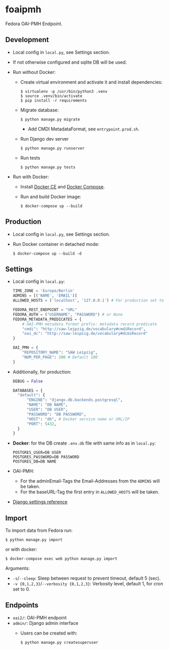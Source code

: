 # foaipmh
Fedora OAI-PMH Endpoint.

## Development
* Local config in `local.py`, see Settings section.
* If not otherwise configured and sqlite DB will be used.

* Run without Docker:
  * Create virtual environment and activate it and install dependencies:
    ```
    $ virtualenv -p /usr/bin/python3 .venv
    $ source .venv/bin/activate
    $ pip install -r requirements
    ```

  * Migrate database:

    ```$ python manage.py migrate```

    * Add CMDI MetadataFormat, see `entrypoint.prod.sh`.

  * Run Django dev server

    ```$ python manage.py runserver```

  * Run tests

    ```$ python manage.py tests```

* Run with Docker:
  * Install [Docker CE](https://docs.docker.com/install/) and [Docker Compose](https://docs.docker.com/compose/install/).
  * Run and build Docker image:

    ```$ docker-compose up --build```

## Production
* Local config in `local.py`, see Settings section.

* Run Docker container in detached mode:

  ```$ docker-compose up --build -d```


## Settings
* Local config in `local.py`:
  ```python
  TIME_ZONE = 'Europe/Berlin'
  ADMINS = [('NAME', 'EMAIL')]
  ALLOWED_HOSTS = ('localhost', '127.0.0.1') # For production set to ("DNS",)

  FEDORA_REST_ENDPOINT = "URL"
  FEDORA_AUTH = ("USERNAME", "PASSWORD") # or None
  FEDORA_METADATA_PREDICATES = {
      # OAI-PMH metadata format prefix: metadata record predicate
      "cmdi": "http://saw-leipzig.de/vocabulary#cmdiRecord",
      "oai_dc": "http://saw-leipzig.de/vocabulary#dcmiRecord"
  }

  OAI_PMH = {
      "REPOSITORY_NAME": "SAW Leipzig",
      "NUM_PER_PAGE": 200 # Default 100
  }
  ```

* Additionally, for production:
  ```python
  DEBUG = False

  DATABASES = {
    "default": {
        "ENGINE": "django.db.backends.postgresql",
        "NAME": "DB NAME",
        "USER": "DB USER",
        "PASSWORD": "DB PASSWORD",
        "HOST": "db", # Docker service name or URL/IP
        "PORT": 5432,
    }
  }
  ```
* **Docker**: for the DB create `.env.db` file with same info as in `local.py`:
  ```
  POSTGRES_USER=DB USER
  POSTGRES_PASSWORD=DB PASSWORD
  POSTGRES_DB=DB NAME
  ```
* OAI-PMH:
  * For the adminEmail-Tags the Email-Addresses from the `ADMINS` will be taken.
  * For the baseURL-Tag the first entry in `ALLOWED_HOSTS` will be taken.
* [Django settings reference](https://docs.djangoproject.com/en/3.1/ref/settings/)


## Import

To import data from Fedora run:

```$ python manage.py import```

or with docker:

```$ docker-compose exec web python manage.py import```

Arguments:
* `-s`/`--sleep`: Sleep between request to prevent timeout, default 5 (sec).
* `-v {0,1,2,3}`/`--verbosity {0,1,2,3}`: Verbosity level, default 1, for cron set to 0.

## Endpoints

* `oai2/`: OAI-PMH endpoint
* `admin/`: Django admin interface
  * Users can be created with:

    ```$ python manage.py createsuperuser```
